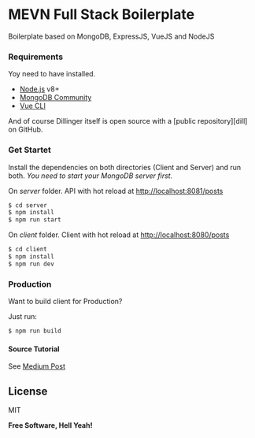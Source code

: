 # MEVN Full Stack Boilerplate
Boilerplate based on MongoDB, ExpressJS, VueJS and NodeJS

### Requirements

Yoy need to have installed.

* [Node.js](https://nodejs.org/) v8+
* [MongoDB Community](https://www.mongodb.com/community)
* [Vue CLI](https://github.com/vuejs/vue-cli)

And of course Dillinger itself is open source with a [public repository][dill]
 on GitHub.

### Get Startet
Install the dependencies on both directories (Client and Server) and run both. *You need to start your MongoDB server first.*

On *server* folder. API with hot reload at [http://localhost:8081/posts](http://localhost:8081/posts)

```sh
$ cd server
$ npm install
$ npm run start
```

On *client* folder. Client with hot reload at [http://localhost:8080/posts](http://localhost:8080/posts)

```sh
$ cd client
$ npm install
$ npm run dev
```
### Production

Want to build client for Production?

Just run:
```sh
$ npm run build
```

#### Source Tutorial

See [Medium Post](https://medium.com/@anaida07/mevn-stack-application-part-1-3a27b61dcae0)

License
----

MIT

**Free Software, Hell Yeah!**
